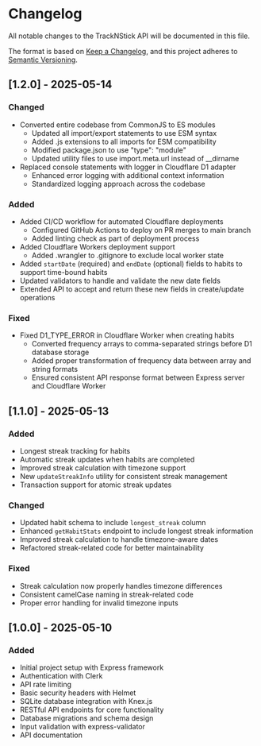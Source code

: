 # Changelog

All notable changes to the TrackNStick API will be documented in this file.

The format is based on [Keep a Changelog](https://keepachangelog.com/en/1.0.0/),
and this project adheres to [Semantic Versioning](https://semver.org/spec/v2.0.0.html).

## [1.2.0] - 2025-05-14

### Changed

- Converted entire codebase from CommonJS to ES modules
  - Updated all import/export statements to use ESM syntax
  - Added .js extensions to all imports for ESM compatibility
  - Modified package.json to use "type": "module"
  - Updated utility files to use import.meta.url instead of \_\_dirname
- Replaced console statements with logger in Cloudflare D1 adapter
  - Enhanced error logging with additional context information
  - Standardized logging approach across the codebase

### Added

- Added CI/CD workflow for automated Cloudflare deployments
  - Configured GitHub Actions to deploy on PR merges to main branch
  - Added linting check as part of deployment process
- Added Cloudflare Workers deployment support
  - Added .wrangler to .gitignore to exclude local worker state
- Added `startDate` (required) and `endDate` (optional) fields to habits to support time-bound habits
- Updated validators to handle and validate the new date fields
- Extended API to accept and return these new fields in create/update operations

### Fixed

- Fixed D1_TYPE_ERROR in Cloudflare Worker when creating habits
  - Converted frequency arrays to comma-separated strings before D1 database storage
  - Added proper transformation of frequency data between array and string formats
  - Ensured consistent API response format between Express server and Cloudflare Worker

## [1.1.0] - 2025-05-13

### Added

- Longest streak tracking for habits
- Automatic streak updates when habits are completed
- Improved streak calculation with timezone support
- New `updateStreakInfo` utility for consistent streak management
- Transaction support for atomic streak updates

### Changed

- Updated habit schema to include `longest_streak` column
- Enhanced `getHabitStats` endpoint to include longest streak information
- Improved streak calculation to handle timezone-aware dates
- Refactored streak-related code for better maintainability

### Fixed

- Streak calculation now properly handles timezone differences
- Consistent camelCase naming in streak-related code
- Proper error handling for invalid timezone inputs

## [1.0.0] - 2025-05-10

### Added

- Initial project setup with Express framework
- Authentication with Clerk
- API rate limiting
- Basic security headers with Helmet
- SQLite database integration with Knex.js
- RESTful API endpoints for core functionality
- Database migrations and schema design
- Input validation with express-validator
- API documentation

